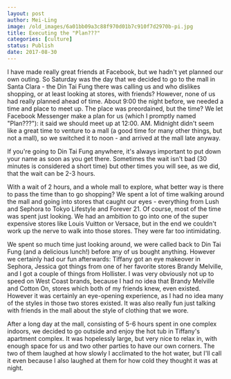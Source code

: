 ```yaml
---
layout: post
author: Mei-Ling
image: /old_images/6a01bb09a3c88f970d01b7c910f7d2970b-pi.jpg
title: Executing the "Plan???"
categories: [culture]
status: Publish
date: 2017-08-30
---
```


I have made really great friends at Facebook, but we hadn't yet planned our own outing. So Saturday was the day that we decided to go to the mall in Santa Clara - the Din Tai Fung there was calling us and who dislikes shopping, or at least looking at stores, with friends? However, none of us had really planned ahead of time. About 9:00 the night before, we needed a time and place to meet up. The place was preordained, but the time? We let Facebook Messenger make a plan for us (which I promptly named "Plan???"): it said we should meet up at 12:00. AM. Midnight didn't seem like a great time to venture to a mall (a good time for many other things, but not a mall), so we switched it to noon - and arrived at the mall late anyway.

If you're going to Din Tai Fung anywhere, it's always important to put down your name as soon as you get there. Sometimes the wait isn't bad (30 minutes is considered a short time) but other times you will see, as we did, that the wait can be 2-3 hours.

With a wait of 2 hours, and a whole mall to explore, what better way is there to pass the time than to go shopping? We spent a lot of time walking around the mall and going into stores that caught our eyes - everything from Lush and Sephora to Tokyo Lifestyle and Forever 21. Of course, most of the time was spent just looking. We had an ambition to go into one of the super expensive stores like Louis Vuitton or Versace, but in the end we couldn't work up the nerve to walk into those stores. They were far too intimidating.

We spent so much time just looking around, we were called back to Din Tai Fung (and a delicious lunch!) before any of us bought anything. However we certainly had our fun afterwards: Tiffany got an eye makeover in Sephora, Jessica got things from one of her favorite stores Brandy Melville, and I got a couple of things from Hollister. I was very obviously not up to speed on West Coast brands, because I had no idea that Brandy Melville and Cotton On, stores which both of my friends knew, even existed. However it was certainly an eye-opening experience, as I had no idea many of the styles in those two stores existed. It was also really fun just talking with friends in the mall about the style of clothing that we wore.

After a long day at the mall, consisting of 5-6 hours spent in one complex indoors, we decided to go outside and enjoy the hot tub in Tiffany's apartment complex. It was hopelessly large, but very nice to relax in, with enough space for us and two other parties to have our own corners. The two of them laughed at how slowly I acclimated to the hot water, but I'll call it even because I also laughed at them for how cold they thought it was at night.

